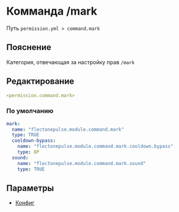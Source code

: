 # Комманда /mark
Путь `permission.yml > command.mark`

## Пояснение
Категория, отвечающая за настройку прав `/mark`

## Редактирование
```yaml
<permission.command.mark>
```

### По умолчанию
```yaml
mark:
  name: "flectonepulse.module.command.mark"
  type: TRUE
  cooldown-bypass:
    name: "flectonepulse.module.command.mark.cooldown.bypass"
    type: OP
  sound:
    name: "flectonepulse.module.command.mark.sound"
    type: TRUE
```

## Параметры

- [Конфиг](/docs/command/mark/)

<!--@include: @/parts/permission/permissionTier3.md-->
<!--@include: @/parts/permission/cooldown.md-->
<!--@include: @/parts/permission/sound.md-->

